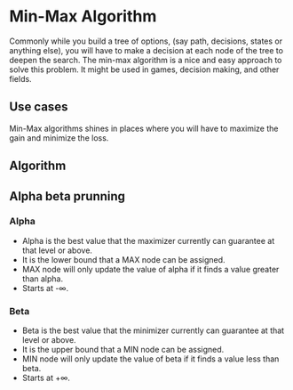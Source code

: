 # Min-Max Algorithm

Commonly while you build a tree of options, (say path, decisions, states or anything else), you will have to make a decision at each node of the tree to deepen the search. The min-max algorithm is a nice and easy approach to solve this problem. It might be used in games, decision making, and other fields.

## Use cases

Min-Max algorithms shines in places where you will have to maximize the gain and minimize the loss.

## Algorithm

## Alpha beta prunning

### Alpha

- Alpha is the best value that the maximizer currently can guarantee at that level or above.
- It is the lower bound that a MAX node can be assigned.
- MAX node will only update the value of alpha if it finds a value greater than alpha.
- Starts at -∞.

### Beta

- Beta is the best value that the minimizer currently can guarantee at that level or above.
- It is the upper bound that a MIN node can be assigned.
- MIN node will only update the value of beta if it finds a value less than beta.
- Starts at +∞.